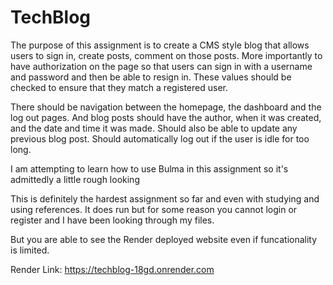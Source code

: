 # TechBlog

The purpose of this assignment is to create a CMS style blog that allows users to sign in, create posts, comment on those posts.
More importantly to have authorization on the page so that users can sign in with a username and password and then be able to resign in.
These values should be checked to ensure that they match a registered user.

There should be navigation between the homepage, the dashboard and the log out pages.
And blog posts should have the author, when it was created, and the date and time it was made.
Should also be able to update any previous blog post.
Should automatically log out if the user is idle for too long.

I am attempting to learn how to use Bulma in this assignment so it's admittedly a little rough looking

This is definitely the hardest assignment so far and even with studying and using references.
It does run but for some reason you cannot login or register and I have been looking through my files. 

But you are able to see the Render deployed website even if funcationality is limited.

Render Link:
https://techblog-18gd.onrender.com
